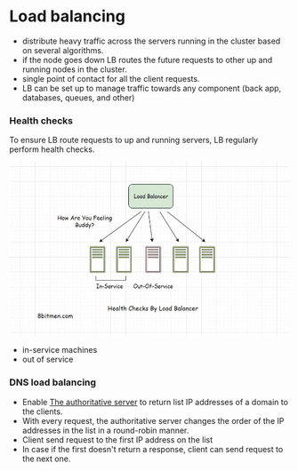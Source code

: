 # Load balancing

* distribute heavy traffic across the servers running in the cluster based on several algorithms.
* if the node goes down LB routes the future requests to other up and running nodes in the cluster.
* single point of contact for all the client requests.
* LB can be set up to manage traffic towards any component (back app, databases, queues, and other)



### Health checks

To ensure LB route requests to up and running servers, LB regularly perform health checks.

![](<../../.gitbook/assets/image (7).png>)

* in-service machines
* out of service



### DNS load balancing

* Enable [The authoritative server](../../web/dns.md) to return list IP addresses of a domain to the clients.
* With every request, the authoritative server changes the order of the IP addresses in the list in a round-robin manner.
* Client send request to the first IP address on the list&#x20;
* In case if the first doesn't return a response, client can send request to the next one.&#x20;
